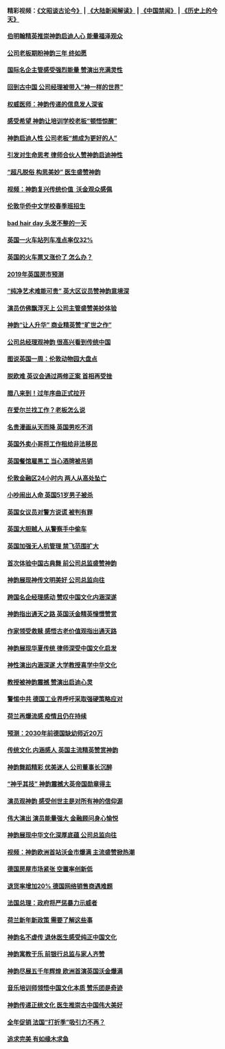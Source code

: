 #### 精彩视频：[《文昭谈古论今》](https://github.com/gfw-breaker/wenzhao/blob/master/README.md?t=01132130) | [《大陆新闻解读》](https://github.com/gfw-breaker/ntdtv-comedy/blob/master/README.md?t=01132130) | [《中国禁闻》](https://github.com/gfw-breaker/ntdtv-news/blob/master/README.md?t=01132130) | [《历史上的今天》](https://github.com/gfw-breaker/today-in-history/blob/master/README.md?t=01132130) 

#### [伯明翰精英推崇神韵启迪人心 能量福泽观众](../pages/nsc974/n10971911.md?t=01132130) 

#### [公司老板期盼神韵三年 终如愿](../pages/nsc974/n10971777.md?t=01132130) 

#### [国际名企主管感受强烈能量 赞演出充满灵性](../pages/nsc974/n10971724.md?t=01132130) 

#### [回到古中国 公司经理被带入“神一样的世界”](../pages/nsc974/n10971705.md?t=01132130) 

#### [权威医师：神韵传递的信息发人深省](../pages/nsc974/n10971688.md?t=01132130) 

#### [感受希望 神韵让培训学校老板“顿悟惊醒”](../pages/nsc974/n10971444.md?t=01132130) 

#### [神韵启迪人性 公司老板“想成为更好的人”](../pages/nsc974/n10971424.md?t=01132130) 

#### [引发对生命思考 律师合伙人赞神韵启迪神性](../pages/nsc974/n10971151.md?t=01132130) 

#### [“超凡脱俗 构思美妙” 医生盛赞神韵](../pages/nsc974/n10971122.md?t=01132130) 

#### [视频：神韵复兴传统价值  沃金观众感佩](../pages/nsc974/n10970961.md?t=01132130) 

#### [伦敦华侨中文学校春季班招生](../pages/nsc974/n10970785.md?t=01132130) 

#### [bad hair day 头发不整的一天](../pages/nsc974/n10970780.md?t=01132130) 

#### [英国一火车站列车准点率仅32%](../pages/nsc974/n10970775.md?t=01132130) 

#### [英国的火车票又涨价了 怎么办？](../pages/nsc974/n10970766.md?t=01132130) 

#### [2019年英国房市预测](../pages/nsc974/n10970729.md?t=01132130) 

#### [“纯净艺术难能可贵” 英大区议员赞神韵意境深](../pages/nsc974/n10970162.md?t=01132130) 

#### [演员仿佛飘浮天上 公司主管盛赞美妙体验](../pages/nsc974/n10969882.md?t=01132130) 

#### [神韵“让人升华” 商业精英赞“旷世之作”](../pages/nsc974/n10969860.md?t=01132130) 

#### [公司总经理观神韵 很高兴看到传统中国](../pages/nsc974/n10969730.md?t=01132130) 

#### [图说英国一周：伦敦动物园大盘点](../pages/nsc974/n10969365.md?t=01132130) 

#### [脱欧难 英议会通过两修正案 首相再受挫](../pages/nsc974/n10968468.md?t=01132130) 

#### [腊八来到！过年序曲正式拉开](../pages/nsc974/n10968649.md?t=01132130) 

#### [在爱尔兰找工作？老板怎么说](../pages/nsc974/n10968555.md?t=01132130) 

#### [名贵漫画从天而降 英国男吃不消](../pages/nsc974/n10968559.md?t=01132130) 

#### [英国外卖小哥将工作租给非法移民](../pages/nsc974/n10968548.md?t=01132130) 

#### [英国餐馆雇黑工 当心酒牌被吊销](../pages/nsc974/n10968537.md?t=01132130) 

#### [伦敦金融区24小时内 两人从高处坠亡](../pages/nsc974/n10968533.md?t=01132130) 

#### [小吵闹出人命 英国51岁男子被杀](../pages/nsc974/n10968526.md?t=01132130) 

#### [英国女议员对警方说谎 被判有罪](../pages/nsc974/n10968517.md?t=01132130) 

#### [英国大胆贼人 从警察手中偷车](../pages/nsc974/n10968489.md?t=01132130) 

#### [英国加强无人机管理 禁飞范围扩大](../pages/nsc974/n10968473.md?t=01132130) 

#### [首次体验中国古典舞 前公司总监盛赞神韵](../pages/nsc974/n10967619.md?t=01132130) 

#### [神韵展现神传文明美好 公司总监向往](../pages/nsc974/n10967402.md?t=01132130) 

#### [跨国名企经理感动 赞叹中国文化内涵深遂](../pages/nsc974/n10967396.md?t=01132130) 

#### [神韵指出通天之路 英国沃金精英憧憬赞赏](../pages/nsc974/n10967254.md?t=01132130) 

#### [作家领受救赎 感悟古老价值观指出通天路](../pages/nsc974/n10967056.md?t=01132130) 

#### [神韵展现华夏传统 律师深受中国文化启发](../pages/nsc974/n10966824.md?t=01132130) 

#### [神性演出内涵深遂 大学教授喜学中华文化](../pages/nsc974/n10966804.md?t=01132130) 

#### [教授被神韵震撼 赞演出启迪心灵](../pages/nsc974/n10966792.md?t=01132130) 

#### [警惕中共 德国工业界呼吁采取强硬策略应对](../pages/nsc974/n10966701.md?t=01132130) 

#### [荷兰再爆流感 疫情且仍在持续](../pages/nsc974/n10965996.md?t=01132130) 

#### [预测：2030年前德国缺幼师近20万](../pages/nsc974/n10965934.md?t=01132130) 

#### [传统文化 内涵感人 英国主流精英赞赏神韵](../pages/nsc974/n10965374.md?t=01132130) 

#### [神韵舞蹈精彩 优美迷人 公司董事长沉醉](../pages/nsc974/n10965237.md?t=01132130) 

#### [“神乎其技” 神韵震撼大英帝国勋章得主](../pages/nsc974/n10964718.md?t=01132130) 

#### [演员观神韵 感受创世主是对所有神的信仰源](../pages/nsc974/n10964931.md?t=01132130) 

#### [伟大演出 演员能量强大 金融顾问身心愉悦](../pages/nsc974/n10964616.md?t=01132130) 

#### [神韵展现中华文化深厚底蕴 公司总监向往](../pages/nsc974/n10964581.md?t=01132130) 

#### [视频：神韵欧洲首站沃金市爆满 主流盛赞掀热潮](../pages/nsc974/n10964483.md?t=01132130) 

#### [德国房屋市场紧张 空置率创新低](../pages/nsc974/n10964397.md?t=01132130) 

#### [退货率增加20% 德国网络销售商遇难题](../pages/nsc974/n10964456.md?t=01132130) 

#### [法国总理：政府将严惩暴力示威者](../pages/nsc974/n10963993.md?t=01132130) 

#### [荷兰新年新政策 需要了解这些事](../pages/nsc974/n10963965.md?t=01132130) 

#### [神韵名不虚传 退休医生感受纯正中国文化](../pages/nsc974/n10962905.md?t=01132130) 

#### [神韵寓教于乐 前银行总监与家人齐赞](../pages/nsc974/n10962993.md?t=01132130) 

#### [神韵尽展五千年辉煌 欧洲首演英国沃金爆满](../pages/nsc974/n10962683.md?t=01132130) 

#### [音乐培训师领悟中国文化本质 赞乐团是奇迹](../pages/nsc974/n10962443.md?t=01132130) 

#### [神韵传递正统文化 医生推崇古中国伟大美好](../pages/nsc974/n10962397.md?t=01132130) 

#### [全年促销 法国“打折季”吸引力不再？](../pages/nsc974/n10961553.md?t=01132130) 

#### [追求完美 有如缘木求鱼](../pages/nsc974/n10962255.md?t=01132130) 

